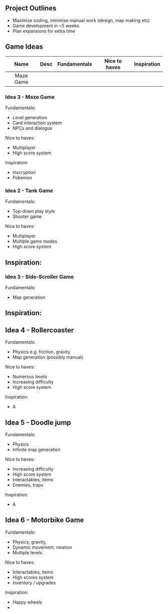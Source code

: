 ## Project Outlines

- Maximise coding, minimise manual work (design, map making etc)
- Game development in ~5 weeks
- Plan expansions for extra time

## Game Ideas


| Name | Desc | Fundamentals | Nice to haves | Inspiration |
| :-: | :-: | :-: | :-: | :-: |
| Maze Game | 

### Idea 3 - Maze Game

Fundamentals:
- Level generation
- Card interaction system
- NPCs and dialogue

Nice to haves:
- Multiplayer
- High score system

Inspiration:
- Inscryption
- Pokemon

### Idea 2 - Tank Game

Fundamentals:
- Top-down play style
- Shooter game

Nice to haves:
- Multiplayer
- Multiple game modes
- High score system

Inspiration:
- 

### Idea 3 - Side-Scroller Game

Fundamentals:
- Map generation


Inspiration:
- 

##  Idea 4 - Rollercoaster

Fundamentals:
- Physics e.g. friction, gravity
- Map generation (possibly manual)

Nice to haves:
- Numerous levels
- Increasing difficulty
- High score system

Inspiration:
- A

## Idea 5 - Doodle jump

Fundamentals:
- Physics
- Infinite map generation

Nice to haves:
- Increasing difficulty
- High score system
- Interactables, items
- Enemies, traps

Inspiration:
- A

## Idea 6 - Motorbike Game

Fundamentals:
- Physics; gravity, 
- Dynamic movement, rotation
- Multiple levels

Nice to haves:
- Interactables, items
- High scores system
- Inventory / upgrades

Inspiration:
- Happy wheels
- 